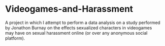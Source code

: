 # Videogames-and-Harassment
 A project in which I attempt to perform a data analysis on a study performed by Jonathon Burnay on the effects sexualized characters in videogames may have on sexual harassment online (or over any anonymous social platform).
